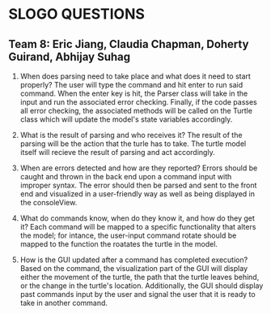# SLOGO QUESTIONS
## Team 8: Eric Jiang, Claudia Chapman, Doherty Guirand, Abhijay Suhag

1) When does parsing need to take place and what does it need to start properly?
The user will type the command and hit enter to run said command. When the enter key is hit, the Parser class will take in the input and run the associated error checking. Finally, if the code passes all error checking, the associated methods will be called on the Turtle class which will update the model's state variables accordingly. 
2) What is the result of parsing and who receives it?
The result of the parsing will be the action that the turle has to take. The turtle model itself will recieve the result of parsing and act accordingly.

3) When are errors detected and how are they reported?
Errors should be caught and thrown in the back end upon a command input with improper syntax. The error should then be parsed and sent to the front end and visualized in a user-friendly way as well as being displayed in the consoleView.
4) What do commands know, when do they know it, and how do they get it?
Each command will be mapped to a specific functionality that alters the model; for intance, the user-input command rotate should be mapped to the function the roatates the turtle in the model. 

5) How is the GUI updated after a command has completed execution?
Based on the command, the visualization part of the GUI will display either the movement of the turtle, the path that the turtle leaves behind, or the change in the turtle's location. Additionally, the GUI should display past commands input by the user and signal the user that it is ready to take in another command.